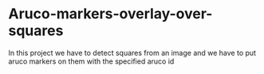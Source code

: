 # Aruco-markers-overlay-over-squares
In this project we have to detect squares  from an image and we have to put aruco markers on them with the specified aruco id
